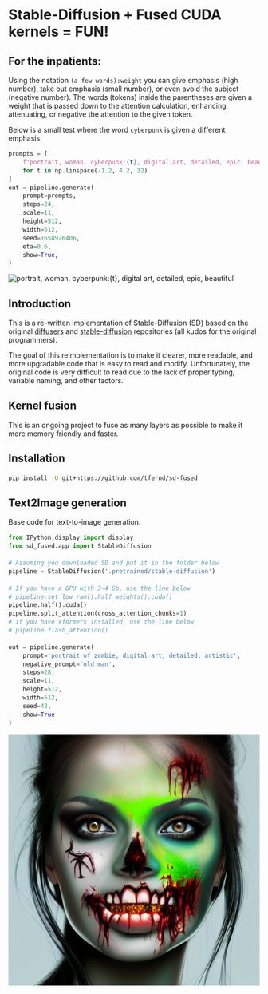 # Stable-Diffusion + Fused CUDA kernels = FUN!

## For the inpatients:

Using the notation `(a few words):weight` you can give emphasis (high number), take out emphasis (small number), or even avoid the subject (negative number).
The words (tokens) inside the parentheses are given a weight that is passed down to the attention calculation, enhancing, attenuating, or negative the attention to the given token.

Below is a small test where the word `cyberpunk` is given a different emphasis.

```python
prompts = [
    f"portrait, woman, cyberpunk:{t}, digital art, detailed, epic, beautiful"
    for t in np.linspace(-1.2, 4.2, 32)
]
out = pipeline.generate(
    prompt=prompts,
    steps=24,
    scale=11,
    height=512,
    width=512,
    seed=1658926406,
    eta=0.6,
    show=True,
)
```
![portrait, woman, cyberpunk:{t}, digital art, detailed, epic, beautiful](assets/animations/animation-1/animation.gif)

## Introduction

This is a re-written implementation of Stable-Diffusion (SD) based on the original [diffusers](https://github.com/huggingface/diffusers) and [stable-diffusion](https://github.com/CompVis/stable-diffusion) repositories (all kudos for the original programmers).

The goal of this reimplementation is to make it clearer, more readable, and more upgradable code that is easy to read and modify.
Unfortunately, the original code is very difficult to read due to the lack of proper typing, variable naming, and other factors.

## Kernel fusion

This is an ongoing project to fuse as many layers as possible to make it more memory friendly and faster.

## Installation

```bash
pip install -U git+https://github.com/tfernd/sd-fused
```

## Text2Image generation

Base code for text-to-image generation.

```python
from IPython.display import display
from sd_fused.app import StableDiffusion

# Assuming you downloaded SD and put it in the folder below
pipeline = StableDiffusion('.pretrained/stable-diffusion')

# If you have a GPU with 3-4 Gb, use the line below
# pipeline.set_low_ram().half_weights().cuda()
pipeline.half().cuda()
pipeline.split_attention(cross_attention_chunks=1)
# if you have xformers installed, use the line below
# pipeline.flash_attention()

out = pipeline.generate(
    prompt='portrait of zombie, digital art, detailed, artistic',
    negative_prompt='old man',
    steps=28,
    scale=11,
    height=512,
    width=512,
    seed=42,
    show=True
)
```

![portrait of zombie, digital art, detailed, artistic](assets/text2img.png)


<!-- ## TODO list -->